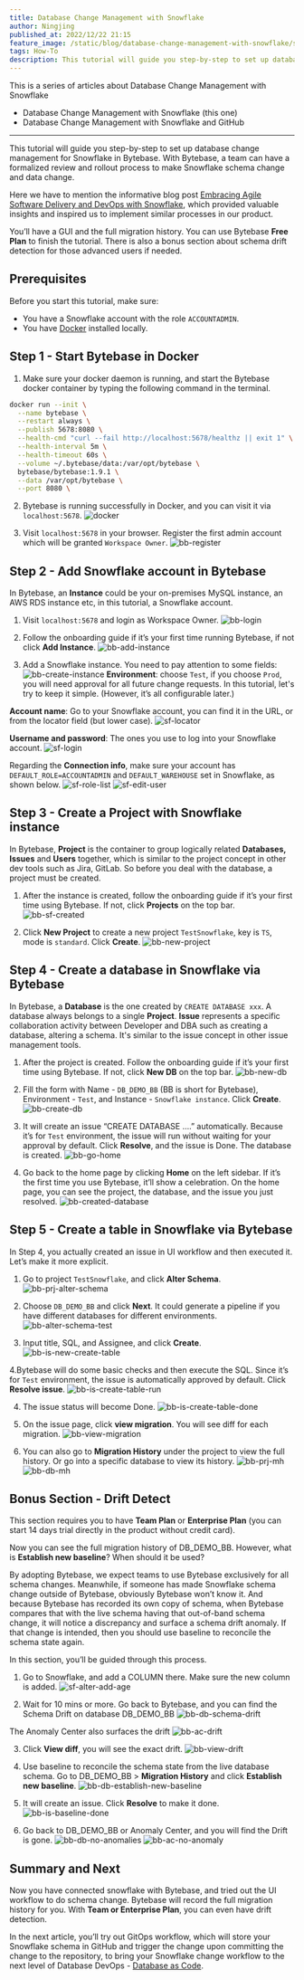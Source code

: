 ```yaml
---
title: Database Change Management with Snowflake
author: Ningjing
published_at: 2022/12/22 21:15
feature_image: /static/blog/database-change-management-with-snowflake/snowflake-db-management.webp
tags: How-To
description: This tutorial will guide you step-by-step to set up database change management for Snowflake in Bytebase. 
---
```


This is a series of articles about Database Change Management with Snowflake

- Database Change Management with Snowflake (this one)
- Database Change Management with Snowflake and GitHub

---

This tutorial will guide you step-by-step to set up database change management for Snowflake in Bytebase. With Bytebase, a team can have a formalized review and rollout process to make Snowflake schema change and data change.

Here we have to mention the informative blog post [Embracing Agile Software Delivery and DevOps with Snowflake](https://www.snowflake.com/blog/embracing-agile-software-delivery-and-devops-with-snowflake/), which provided valuable insights and inspired us to implement similar processes in our product.

You’ll have a GUI and the full migration history. You can use Bytebase **Free Plan** to finish the tutorial. There is also a bonus section about schema drift detection for those advanced users if needed.

## Prerequisites

Before you start this tutorial, make sure:

- You have a Snowflake account with the role `ACCOUNTADMIN`.
- You have [Docker](https://www.docker.com/) installed locally.

## Step 1 - Start Bytebase in Docker

1. Make sure your docker daemon is running, and start the Bytebase docker container by typing the following command in the terminal.

````bash
docker run --init \
  --name bytebase \
  --restart always \
  --publish 5678:8080 \
  --health-cmd "curl --fail http://localhost:5678/healthz || exit 1" \
  --health-interval 5m \
  --health-timeout 60s \
  --volume ~/.bytebase/data:/var/opt/bytebase \
  bytebase/bytebase:1.9.1 \
  --data /var/opt/bytebase \
  --port 8080 \
````

2. Bytebase is running successfully in Docker, and you can visit it via `localhost:5678`.
![docker](/static/blog/database-change-management-with-snowflake/docker.webp)

3. Visit `localhost:5678` in your browser. Register the first admin account which will be granted `Workspace Owner`.
![bb-register](/static/blog/database-change-management-with-snowflake/bb-register.webp)

## Step 2 - Add Snowflake account in Bytebase
In Bytebase, ​​an **Instance** could be your on-premises MySQL instance, an AWS RDS instance etc, in this tutorial, a Snowflake account.

1. Visit `localhost:5678` and login as Workspace Owner.
![bb-login](/static/blog/database-change-management-with-snowflake/bb-login.webp)

2. Follow the onboarding guide if it’s your first time running Bytebase, if not click **Add Instance**.
![bb-add-instance](/static/blog/database-change-management-with-snowflake/bb-add-instance.webp)

3. Add a Snowflake instance. You need to pay attention to some fields:
![bb-create-instance](/static/blog/database-change-management-with-snowflake/bb-create-instance.webp)
**Environment**: choose `Test`, if you choose `Prod`, you will need approval for all future change requests. In this tutorial, let's try to keep it simple. (However, it’s all configurable later.)

**Account name**: Go to your Snowflake account, you can find it in the URL, or from the locator field (but lower case).
![sf-locator](/static/blog/database-change-management-with-snowflake/sf-locator.webp)

**Username and password**: The ones you use to log into your Snowflake account.
![sf-login](/static/blog/database-change-management-with-snowflake/sf-login.webp)

Regarding the **Connection info**,  make sure your account has `DEFAULT_ROLE=ACCOUNTADMIN` and `DEFAULT_WAREHOUSE` set in Snowflake, as shown below.
![sf-role-list](/static/blog/database-change-management-with-snowflake/sf-role-list.webp)
![sf-edit-user](/static/blog/database-change-management-with-snowflake/sf-edit-user.webp)

## Step 3 - Create a Project with Snowflake instance

In Bytebase, **Project** is the container to group logically related **Databases, Issues** and **Users** together, which is similar to the project concept in other dev tools such as Jira, GitLab. So before you deal with the database, a project must be created.

1. After the instance is created, follow the onboarding guide if it’s your first time using Bytebase. If not, click **Projects** on the top bar.
![bb-sf-created](/static/blog/database-change-management-with-snowflake/bb-sf-created.webp)

2. Click **New Project** to create a new project `TestSnowflake`, key is `TS`, mode is `standard`. Click **Create**.
![bb-new-project](/static/blog/database-change-management-with-snowflake/bb-new-project.webp)

## Step 4 - Create a database in Snowflake via Bytebase

In Bytebase, a **Database** is the one created by `CREATE DATABASE xxx`. A database always belongs to a single **Project**. **Issue** represents a specific collaboration activity between Developer and DBA such as creating a database, altering a schema. It's similar to the issue concept in other issue management tools.

1. After the project is created. Follow the onboarding guide if it’s your first time using Bytebase. If not, click **New DB** on the top bar.
![bb-new-db](/static/blog/database-change-management-with-snowflake/bb-new-db.webp)

2. Fill the form with Name - `DB_DEMO_BB` (BB is short for Bytebase), Environment - `Test`, and Instance - `Snowflake instance`. Click **Create**.
![bb-create-db](/static/blog/database-change-management-with-snowflake/bb-create-db.webp)

3. It will create an issue “CREATE DATABASE ….” automatically. Because it’s for `Test` environment, the issue will run without waiting for your approval by default. Click **Resolve**, and the issue is Done. The database is created.
![bb-go-home](/static/blog/database-change-management-with-snowflake/bb-go-home.webp)

4. Go back to the home page by clicking **Home** on the left sidebar. If it’s the first time you use Bytebase, it’ll show a celebration. On the home page, you can see the project, the database, and the issue you just resolved.
![bb-created-database](/static/blog/database-change-management-with-snowflake/bb-created-database.webp)

## Step 5 - Create a table in Snowflake via Bytebase

In Step 4, you actually created an issue in UI workflow and then executed it. Let’s make it more explicit.

1. Go to project `TestSnowflake`, and click **Alter Schema**.
![bb-prj-alter-schema](/static/blog/database-change-management-with-snowflake/bb-prj-alter-schema.webp)

2. Choose `DB_DEMO_BB` and click **Next**. It could generate a pipeline if you have different databases for different environments.
![bb-alter-schema-test](/static/blog/database-change-management-with-snowflake/bb-alter-schema-test.webp)

3. Input title, SQL, and Assignee, and click **Create**.
![bb-is-new-create-table](/static/blog/database-change-management-with-snowflake/bb-is-new-create-table.webp)

4.Bytebase will do some basic checks and then execute the SQL. Since it’s for `Test` environment, the issue is automatically approved by default. Click **Resolve issue**.
![bb-is-create-table-run](/static/blog/database-change-management-with-snowflake/bb-is-create-table-run.webp)

4. The issue status will become Done.
![bb-is-create-table-done](/static/blog/database-change-management-with-snowflake/bb-is-create-table-done.webp)

5. On the issue page, click **view migration**. You will see diff for each migration.
![bb-view-migration](/static/blog/database-change-management-with-snowflake/bb-view-migration.webp)

6. You can also go to **Migration History** under the project to view the full history. Or go into a specific database to view its history.
![bb-prj-mh](/static/blog/database-change-management-with-snowflake/bb-prj-mh.webp)
![bb-db-mh](/static/blog/database-change-management-with-snowflake/bb-db-mh.webp)

## Bonus Section - Drift Detect

This section requires you to have **Team Plan** or **Enterprise Plan** (you can start 14 days trial directly in the product without credit card).

Now you can see the full migration history of DB_DEMO_BB. However, what is **Establish new baseline**? When should it be used?

By adopting Bytebase, we expect teams to use Bytebase exclusively for all schema changes. Meanwhile, if someone has made Snowflake schema change outside of Bytebase, obviously Bytebase won’t know it. And because Bytebase has recorded its own copy of schema, when Bytebase compares that with the live schema having that out-of-band schema change, it will notice a discrepancy and surface a schema drift anomaly. If that change is intended, then you should use baseline to reconcile the schema state again.

In this section, you’ll be guided through this process.

1. Go to Snowflake, and add a COLUMN there. Make sure the new column is added.
![sf-alter-add-age](/static/blog/database-change-management-with-snowflake/sf-alter-add-age.webp)

2. Wait for 10 mins or more. Go back to Bytebase, and you can find the Schema Drift on database DB_DEMO_BB
![bb-db-schema-drift](/static/blog/database-change-management-with-snowflake/bb-db-schema-drift.webp)

The Anomaly Center also surfaces the drift
![bb-ac-drift](/static/blog/database-change-management-with-snowflake/bb-ac-drift.webp)

3. Click **View diff**, you will see the exact drift.
![bb-view-drift](/static/blog/database-change-management-with-snowflake/bb-view-drift.webp)

4. Use baseline to reconcile the schema state from the live database schema. Go to DB_DEMO_BB > **Migration History** and click **Establish new baseline**.
![bb-db-establish-new-baseline](/static/blog/database-change-management-with-snowflake/bb-db-establish-new-baseline.webp)

5. It will create an issue. Click **Resolve** to make it done.
![bb-is-baseline-done](/static/blog/database-change-management-with-snowflake/bb-is-baseline-done.webp)

6. Go back to DB_DEMO_BB or Anomaly Center, and you will find the Drift is gone.
![bb-db-no-anomalies](/static/blog/database-change-management-with-snowflake/bb-db-no-anomalies.webp)
![bb-ac-no-anomaly](/static/blog/database-change-management-with-snowflake/bb-ac-no-anomaly.webp)

## Summary and Next

Now you have connected snowflake with Bytebase, and tried out the UI workflow to do schema change. Bytebase will record the full migration history for you. With **Team or Enterprise Plan**, you can even have drift detection.

In the next article, you’ll try out GitOps workflow, which will store your Snowflake schema in GitHub and trigger the change upon committing the change to the repository, to bring your Snowflake change workflow to the next level of Database DevOps - [Database as Code](/blog/database-as-code).

